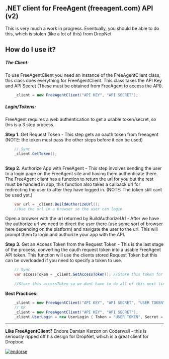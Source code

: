 

## .NET client for FreeAgent (freeagent.com) API (v2)

This is very much a work in progress. Eventually, you should be able to do this, which is stolen (like a lot of this) from DropNet



## How do I use it?

##### The Client:
To use FreeAgentClient you need an instance of the FreeAgentClient class, this class does everything for FreeAgentClient. 
This class takes the API Key and API Secret (These must be obtained from FreeAgent to access the API).

```csharp
    _client = new FreeAgentClient("API KEY", "API SECRET");
```
 

##### Login/Tokens:
FreeAgent requires a web authentication to get a usable token/secret, so this is a 3 step process.

**Step 1.** Get Request Token - This step gets an oauth token from freeagent (NOTE: the token must pass the other steps before it can be used)

```csharp
    // Sync
    _client.GetToken();
    
```

**Step 2.** Authorize App with FreeAgent - This step involves sending the user to a login page on the FreeAgent site and having them authenticate there. The FreeAgent client has a function to return the url for you but the rest must be handled in app, this function also takes a callback url for redirecting the user to after they have logged in. (NOTE: The token still cant be used yet.)

```csharp
    var url = _client.BuildAuthorizeUrl();
    //Use the url in a browser so the user can login
```

Open a browser with the url returned by BuildAuthorizeUrl - After we have the authorize url we need to direct the user there (use some sort of browser here depending on the platform) and navigate the user to the url. This will prompt them to login and authorize your app with the API.

**Step 3.** Get an Access Token from the Request Token - This is the last stage of the process, converting the oauth request token into a usable FreeAgent API token. This function will use the clients stored Request Token but this can be overloaded if you need to specify a token to use.

```csharp
    // Sync
    var accessToken = _client.GetAccessToken(); //Store this token for "remember me" function
 
    //Store this accessToken so we dont have to do all of this next time!
```



**Best Practices:** 

```csharp
    _client = new FreeAgentClient("API KEY", "API SECRET", "USER TOKEN", "USER SECRET");
    // OR
    _client = new FreeAgentClient("API KEY", "API SECRET");
    _client.UserLogin = new UserLogin { Token = "USER TOKEN", Secret = "USER SECRET" };
```

***


 **Like FreeAgentClient?** Endore Damian Karzon on Coderwall - this is seriously ripped off his design for DropNet, which is a great client for Dropbox.
 
 [![endorse](http://api.coderwall.com/dkarzon/endorsecount.png)](http://coderwall.com/dkarzon)